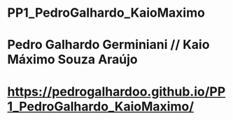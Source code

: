 # PP1_PedroGalhardo_KaioMaximo
# Pedro Galhardo Germiniani // Kaio Máximo Souza Araújo
# https://pedrogalhardoo.github.io/PP1_PedroGalhardo_KaioMaximo/
